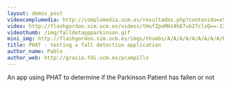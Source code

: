 ```yaml
---
layout: demos_post
videocomplumedia: http://complumedia.ucm.es/resultados.php?contenido=xS02Ts2JaBFDdvDCuibSAQ==
video: http://flashgordon.sim.ucm.es/videos/tHufZpnMHz4hE7ub2fclxQ==-13.mp4
videothumb: /img/falldetappparkinson.gif
mini_img: http://flashgordon.sim.ucm.es/imgs/thumbs/A/A/A/A/A/A/A/A/A/R/Ep2m1xY8CoxJqKZ7xBiS6Q==-1.jpg
title: PHAT - testing a fall detection application
author_name: Pablo
author_web: http://grasia.fdi.ucm.es/pcampillo
---
```

 An app using PHAT to determine if the Parkinson Patient has fallen or not
